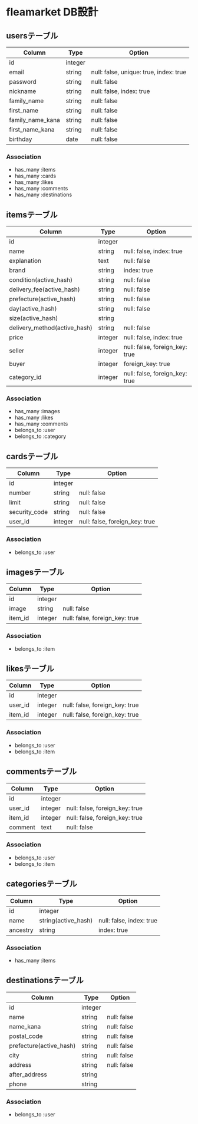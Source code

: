 # fleamarket DB設計
## usersテーブル
|Column|Type|Option|
|------|----|------|
|id|integer|
|email|string|null: false, unique: true, index: true|
|password|string|null: false|
|nickname|string|null: false, index: true|
|family_name|string|null: false|
|first_name|string|null: false|
|family_name_kana|string|null: false|
|first_name_kana|string|null: false|
|birthday|date|null: false|
### Association
- has_many :items
- has_many :cards
- has_many :likes
- has_many :comments
- has_many :destinations

## itemsテーブル
|Column|Type|Option|
|------|----|------|
|id|integer|
|name|string|null: false, index: true|
|explanation|text|null: false|
|brand|string|index: true|
|condition(active_hash)|string|null: false|
|delivery_fee(active_hash)|string|null: false|
|prefecture(active_hash)|string|null: false|
|day(active_hash)|string|null: false|
|size(active_hash)|string|
|delivery_method(active_hash)|string|null: false|
|price|integer|null: false, index: true|
|seller|integer|null: false, foreign_key: true|
|buyer|integer|foreign_key: true|
|category_id|integer|null: false, foreign_key: true|
### Association
- has_many :images
- has_many :likes
- has_many :comments
- belongs_to :user
- belongs_to :category

## cardsテーブル
|Column|Type|Option|
|------|----|------|
|id|integer|
|number|string|null: false|
|limit|string|null: false|
|security_code|string|null: false|
|user_id|integer|null: false, foreign_key: true|
### Association
- belongs_to :user

## imagesテーブル
|Column|Type|Option|
|------|----|------|
|id|integer|
|image|string|null: false|
|item_id|integer|null: false, foreign_key: true|
### Association
- belongs_to :item

## likesテーブル
|Column|Type|Option|
|------|----|------|
|id|integer|
|user_id|integer|null: false, foreign_key: true|
|item_id|integer|null: false, foreign_key: true|
### Association
- belongs_to :user
- belongs_to :item

## commentsテーブル
|Column|Type|Option|
|------|----|------|
|id|integer|
|user_id|integer|null: false, foreign_key: true|
|item_id|integer|null: false, foreign_key: true|
|comment|text|null: false|
### Association
- belongs_to :user
- belongs_to :item

## categoriesテーブル
|Column|Type|Option|
|------|----|------|
|id|integer|
|name|string(active_hash)|null: false, index: true|
|ancestry|string|index: true|
### Association
- has_many :items

## destinationsテーブル
|Column|Type|Option|
|------|----|------|
|id|integer|
|name|string|null: false|
|name_kana|string|null: false|
|postal_code|string|null: false|
|prefecture(active_hash)|string|null: false|
|city|string|null: false|
|address|string|null: false|
|after_address|string|
|phone|string|
### Association
- belongs_to :user